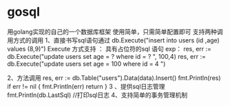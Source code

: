 # gosql
用golang实现的自己的一个数据库框架
使用简单，只需简单配置即可
支持两种调用方式的调用
1、直接书写sql语句通过
db.Execute("insert into users (id ,age) values (8,9)")
Execute 方式支持 ： 具有占位符的sql 语句
exp：
res, err := db.Execute("update users set age = ? where id = ? ", 100,4)
res, err := db.Execute("update users set age = 100 where id = 4 ")

2、方法调用
res, err := db.Table("users").Data(data).Insert()
	fmt.Println(res)
	if err != nil {
		fmt.Println(err)
		return
	}
3 、提供sql日志管理 
fmt.Println(db.LastSql) //打印sql日志
4、支持简单的事务管理机制



	